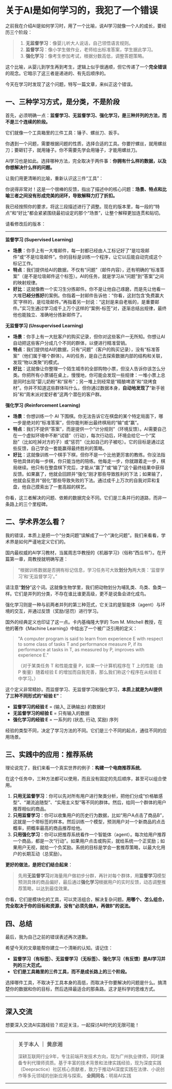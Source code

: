 # 关于AI是如何学习的，我犯了一个错误

之前我在介绍AI是如何学习时，用了一个比喻，说AI学习就像一个人的成长，要经历三个阶段：

> 1.  **无监督学习**：像婴儿听大人说话，自己领悟语言规则。
> 2.  **监督学习**：像小学生做作业，老师给出标准答案，学生据此学习。
> 3.  **强化学习**：像考生参加考试，根据分数高低，调整答题策略。

这个比喻，从婴儿到学生再到考生，逻辑上似乎很通顺，但它传递了一个**完全错误**的观念。它暗示了这三者是递进的、有先后顺序的。

今天在学习时发现了这个问题，特写一篇文章，来纠正这个错误。

## 一、三种学习方式，是分类，不是阶段

首先，必须明确一点：**监督学习、无监督学习、强化学习，是三种并列的方法，而不是三个连续的阶段。**

它们就像一个工具箱里的三件工具：锤子、螺丝刀、扳手。

你遇到一个问题，需要根据问题的性质，选择合适的工具。你要拧螺丝，就用螺丝刀；要砸钉子，就用锤子。你不需要先学会用锤子，才能用螺丝刀。

AI学习也是如此。选择哪种方法，完全取决于两件事：**你拥有什么样的数据，以及你想解决什么样的问题。**

让我们用更清晰的比喻，重新认识这三件“工具”：

你说得非常对！这是一个很棒的反馈，指出了描述中的核心问题：**场景、特点和比喻三者之间没有形成完美的闭环，导致解释力打了折扣。**

我已经按照你的要求，将这三段描述进行了调整。现在的版本里，每一段的“特点”和“好比”都会紧紧围绕最初设定的那个“场景”，让整个解释更加连贯和贴切。

请看修改后的版本：

---

**监督学习 (Supervised Learning)**
  * **场景**：你手上有一大堆邮件，每一封都已经由人工标记好了“是垃圾邮件”或“不是垃圾邮件”。你的目标是训练一个程序，让它以后能自动完成这个标记工作。
  * **特点**：我们提供给AI的数据，不仅有“问题”（邮件内容），还有明确的“标准答案”（是不是垃圾邮件这个标签）。AI的任务，就是学习从“问题”到“答案”之间的映射规律。
  * **好比**：这就像教一个实习生分拣邮件。你不是让他自己琢磨，而是先让他看一大堆**已经分拣好**的案例。你指着一封邮件告诉他：“你看，这封包含‘免费赢大奖’字样的，是垃圾邮件。”再指着另一封说：“这封是来自老板的，是重要邮件。”实习生通过学习成千上万个这样的“案例-标签”对，逐渐总结出规律，最终他也能独立、准确地分拣新邮件了。

**无监督学习 (Unsupervised Learning)**
  * **场景**：你手上有一大批客户的购买记录，但你对这些客户一无所知。你想让AI自动把这些客户分成几个不同的群体，以便进行精准营销。
  * **特点**：我们提供给AI的数据，只有“问题”（客户的购买记录），没有“标准答案”（他们属于哪个群体）。AI的任务，是自己去探索数据内部的结构和关联，发现“物以类聚”的模式。
  * **好比**：这就像让你整理一个陌生城市的全部购物小票，但没人告诉你该怎么分类。你把所有小票铺在桌上，慢慢地，你可能会发现一些规律：一堆小票上总是同时出现“婴儿奶粉”和“尿布”；另一堆上则经常是“精酿啤酒”和“烧烤食材”。你并不知道这些群体叫什么，但你通过数据本身，**自动地发现了**“新手爸妈”和“周末派对爱好者”这两个潜在的客户群。

**强化学习 (Reinforcement Learning)**
  * **场景**：你想训练一个 AI 下围棋。你无法告诉它在棋盘的某个特定局面下，哪一步是绝对的“标准答案”，但你能判断出最终棋局的“输”或“赢”。
  * **特点**：我们不提供“答案”，而是提供一个“计分规则”（环境反馈）。AI需要自己在一个虚拟环境中不断“试错”（行动），每次行动后，环境会给它一个“奖励”（比如吃掉对方的子）或“惩罚”（比如自己的子被吃）。它的目标是通过这些反馈，自己学会一套能赢得最终胜利的策略。
  * **好比**：这就像训练一个棋手下棋，但你不是一个比他更厉害的教练。你没法指导他具体的每一步棋，你只能当他的陪练。他每走一步，你就跟着走一步，棋局继续。他只有在整盘棋下完后，才能从“赢了”或“输了”这个最终结果中获得反馈。如果赢了，他就会回顾并“强化”刚才那些导致胜利的下法；如果输了，他就会反思并“弱化”那些导致失败的下法。通过成千上万次的自我对弈和复盘，他自己摸索出了一套高超的棋艺。

你看，这三者解决的问题、依赖的数据完全不同。它们是三条并行的道路，而非一条路上的三个里程碑。

## 二、学术界怎么看？

我的错误，本质上是把一个“分类问题”误解成了一个“演化问题”。我们来看看，学术界是如何严谨地定义它们的。

国内最权威的AI学习教材，当属周志华教授的《机器学习》（俗称“西瓜书”）。在开篇第一章，周教授就明确写道：

> “根据训练数据是否拥有标记信息，学习任务可大致**划分为**两大类：‘监督学习’和‘无监督学习’。”

请注意“**划分**”这个词。这就像生物学里，我们把动物划分为哺乳类、鸟类、鱼类一样。它们是并列的分类，不存在谁比谁更高级，更不是说鱼会进化成鸟。

强化学习则是一种与前两者并列的第三种范式，它关注的是智能体（agent）与环境的交互，并通过反馈（奖励/惩罚）进行学习。

国外的经典定义也印证了这一点。卡内基梅隆大学的 Tom M. Mitchell 教授，在他的著作《Machine Learning》中给出了一个被广泛引用的定义：

> "A computer program is said to learn from experience E with respect to some class of tasks T and performance measure P, if its performance at tasks in T, as measured by P, improves with experience E."
>
> （对于某类任务 T 和性能度量 P，如果一个计算机程序在 T 上的性能（由 P 衡量）随着经验 E 的增加而自我完善，那么我们称这个程序在从经验 E 中学习。）

这个定义非常精妙。而监督学习、无监督学习和强化学习，**本质上就是为AI提供了三种不同形式的“经验 E”**：

* **监督学习的经验 E** = (输入, 正确输出) 的数据对
* **无监督学习的经验 E** = 只有输入的数据
* **强化学习的经验 E** = 一系列的 (状态, 行动, 奖励) 序列

经验的类型不同，决定了学习方法的不同。它们是三个不同的起点，通往不同的应用场景。

## 三、实践中的应用：推荐系统

理论说完了，我们来看一个真实世界的例子：**构建一个电商推荐系统**。

在这个任务中，三种方法都可以使用，而且没有固定的先后顺序，甚至可以组合使用。

1.  **只用无监督学习**：你可以先对所有用户进行聚类分析，把他们分成“价格敏感型”、“潮流追随型”、“实用主义型”等不同的群体。然后，给同一个群体的用户推荐相似的商品。
2.  **只用监督学习**：你可以收集用户的历史行为数据，比如“用户A点击了商品B”，这就是一个带标签的样本。然后训练一个模型，预测用户对一个新商品的点击概率，把概率最高的商品推荐给他。
3.  **只用强化学习**：你可以把推荐系统看作一个智能体（agent）。每次给用户推荐一个商品，都是一次“行动”。如果用户点击或购买，就给系统一个正奖励；如果用户无视，就给一个负奖励。系统的目标是学会一套推荐策略，以最大化用户的长期互动（总奖励）。

**更好的做法，是把它们结合起来**：
> 先用**无监督学习**对海量用户做初步分群，再针对每个群体，用**监督学习**模型预测具体的商品偏好，最后通过**强化学习**根据用户的实时反馈，动态调整推荐策略，以达到最佳效果。

你看，它们是模块化的工具，可以灵活组合，解决复杂问题。**用哪个、怎么组合，完全取决于你的目标和资源，没有“必须先做A，再做B”的说法。**

## 四、总结

最后，我为自己之前的错误表述再次道歉。

希望今天的文章能帮你建立一个清晰的认知。请记住：

* **监督学习（有标签）、无监督学习（无标签）、强化学习（有反馈）是AI学习并列的三大范式。**
* **它们是工具箱里的三件工具，而不是成长路上的三个阶段。**

选择哪件工具，不取决于工具本身的高低，而取决于你要解决的问题是什么。搞清楚你的数据和你的目标，然后选择最适合的那条路。这才是科学的思维方式。


---

## 深入交流

想要深入交流AI实践经验？欢迎关注，一起探讨AI时代的无限可能！

---

> ### 关于本人 ｜ 黄彦湘
> 深耕互联网行业9年，专注前端开发技术方向，现为广州执业律师，同时兼备专利代理师资质。基于丰富的技术背景和法律实践经验，现为深度实践（Deepractice）社区核心贡献者，致力于推动AI深度实践在法律、小说创作等多元领域的创新应用与探索。
> **全网同名**：明易AI实践

---
